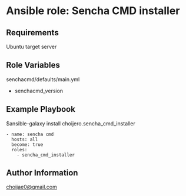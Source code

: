 Ansible role: Sencha CMD installer
=========

Requirements
------------

Ubuntu target server

Role Variables
--------------

senchacmd/defaults/main.yml
  - senchacmd_version

Example Playbook
----------------
$ansible-galaxy install choijero.sencha_cmd_installer

    - name: sencha cmd
      hosts: all
      become: true
      roles:
        - sencha_cmd_installer


Author Information
------------------
choijae0@gmail.com
